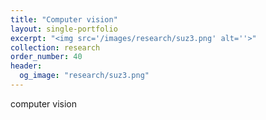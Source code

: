 ```yaml
---
title: "Computer vision"
layout: single-portfolio
excerpt: "<img src='/images/research/suz3.png' alt=''>"
collection: research
order_number: 40
header: 
  og_image: "research/suz3.png"
---
```


computer vision
